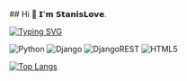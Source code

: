 <div align='justify'>
  ## Hi 👋 𝗜'𝗺 𝗦𝘁𝗮𝗻𝗶𝘀𝗟𝗼𝘃𝗲.

  [![Typing SVG](https://readme-typing-svg.herokuapp.com?font=Fira+Code&pause=1000&color=33B3EB&background=000000&width=435&lines=Beginner+backend-developer;Welcome%F0%9F%91%87)](https://git.io/typing-svg)

  ![Python](https://img.shields.io/badge/python-3670A0?style=for-the-badge&logo=python&logoColor=ffdd54)
  ![Django](https://img.shields.io/badge/django-%23092E20.svg?style=for-the-badge&logo=django&logoColor=white)
  ![DjangoREST](https://img.shields.io/badge/DJANGO-REST-ff1709?style=for-the-badge&logo=django&logoColor=white&color=ff1709&labelColor=gray)
  ![HTML5](https://img.shields.io/badge/html5-%23E34F26.svg?style=for-the-badge&logo=html5&logoColor=white)

  [![Top Langs](https://github-readme-stats.vercel.app/api/top-langs/?username=Nameless-Gringo&layout=compact)](https://github.com/nameless-Gringo/github-readme-stats)
</div>

